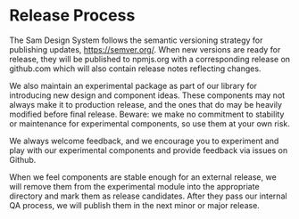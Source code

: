 # Release Process
The Sam Design System follows the semantic versioning strategy for publishing updates, https://semver.org/. When new versions are ready for release, they will be published to npmjs.org with a corresponding release on github.com which will also contain release notes reflecting changes.

We also maintain an experimental package as part of our library for introducing new design and component ideas. These components may not always make it to production release, and the ones that do may be heavily modified before final release. Beware: we make no commitment to stability or maintenance for experimental components, so use them at your own risk. 

We always welcome feedback, and we encourage you to experiment and play with our experimental components and provide feedback via issues on Github.

When we feel components are stable enough for an external release, we will remove them from the experimental module into the appropriate directory and mark them as release candidates. After they pass our internal QA process, we will publish them in the next minor or major release.
